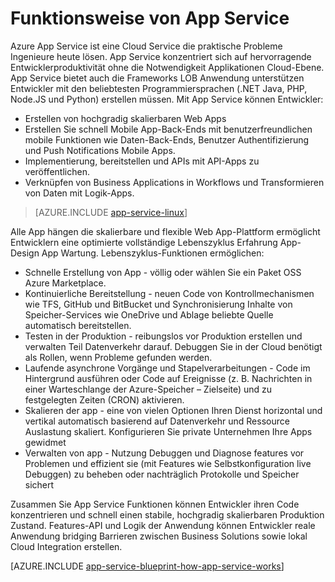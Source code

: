<properties 
    pageTitle="Funktionsweise von Azure App Service" 
    description="So funktionieren App Service" 
    keywords="App, Azure app Dienst, Skalierung, skalierbare Anwendung Serviceplan app Servicekosten"
    services="app-service" 
    documentationCenter="" 
    authors="yochay" 
    manager="wpickett" 
    editor=""/>

<tags 
    ms.service="app-service" 
    ms.workload="na" 
    ms.tgt_pltfrm="na" 
    ms.devlang="na" 
    ms.topic="hero-article" 
    ms.date="02/10/2016" 
    ms.author="yochay"/>

# <a name="how-app-service-works"></a>Funktionsweise von App Service

Azure App Service ist eine Cloud Service die praktische Probleme Ingenieure heute lösen. App Service konzentriert sich auf hervorragende Entwicklerproduktivität ohne die Notwendigkeit Applikationen Cloud-Ebene. App Service bietet auch die Frameworks LOB Anwendung unterstützen Entwickler mit den beliebtesten Programmiersprachen (.NET Java, PHP, Node.JS und Python) erstellen müssen.
Mit App Service können Entwickler:

* Erstellen von hochgradig skalierbaren Web Apps
* Erstellen Sie schnell Mobile App-Back-Ends mit benutzerfreundlichen mobile Funktionen wie Daten-Back-Ends, Benutzer Authentifizierung und Push Notifications Mobile Apps. 
* Implementierung, bereitstellen und APIs mit API-Apps zu veröffentlichen.
* Verknüpfen von Business Applications in Workflows und Transformieren von Daten mit Logik-Apps.

>[AZURE.INCLUDE [app-service-linux](../../includes/app-service-linux.md)] 

Alle App hängen die skalierbare und flexible Web App-Plattform ermöglicht Entwicklern eine optimierte vollständige Lebenszyklus Erfahrung App-Design App Wartung. Lebenszyklus-Funktionen ermöglichen:

* Schnelle Erstellung von App - völlig oder wählen Sie ein Paket OSS Azure Marketplace. 
* Kontinuierliche Bereitstellung - neuen Code von Kontrollmechanismen wie TFS, GitHub und BitBucket und Synchronisierung Inhalte von Speicher-Services wie OneDrive und Ablage beliebte Quelle automatisch bereitstellen.
* Testen in der Produktion - reibungslos vor Produktion erstellen und verwalten Teil Datenverkehr darauf. Debuggen Sie in der Cloud benötigt als Rollen, wenn Probleme gefunden werden.
* Laufende asynchrone Vorgänge und Stapelverarbeitungen - Code im Hintergrund ausführen oder Code auf Ereignisse (z. B. Nachrichten in einer Warteschlange der Azure-Speicher – Zielseite) und zu festgelegten Zeiten (CRON) aktivieren.
* Skalieren der app - eine von vielen Optionen Ihren Dienst horizontal und vertikal automatisch basierend auf Datenverkehr und Ressource Auslastung skaliert. Konfigurieren Sie private Unternehmen Ihre Apps gewidmet   
* Verwalten von app - Nutzung Debuggen und Diagnose features vor Problemen und effizient sie (mit Features wie Selbstkonfiguration live Debuggen) zu beheben oder nachträglich Protokolle und Speicher sichert
 
Zusammen Sie App Service Funktionen können Entwickler ihren Code konzentrieren und schnell einen stabile, hochgradig skalierbaren Produktion Zustand. Features-API und Logik der Anwendung können Entwickler reale Anwendung bridging Barrieren zwischen Business Solutions sowie lokal Cloud Integration erstellen.  

[AZURE.INCLUDE [app-service-blueprint-how-app-service-works](../../includes/app-service-blueprint-how-app-service-works.md)]
